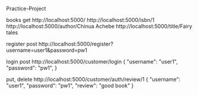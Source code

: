 Practice-Project

books get
http://localhost:5000/
http://localhost:5000/isbn/1
http://localhost:5000/author/Chinua Achebe
http://localhost:5000/title/Fairy tales

register post
http://localhost:5000/register?username=user1&password=pw1

login post
http://localhost:5000/customer/login
{
	"username": "user1",
	"password": "pw1",
}

put, delete
http://localhost:5000/customer/auth/review/1
{
	"username": "user1",
	"password": "pw1",
	"review": "good book"
}
